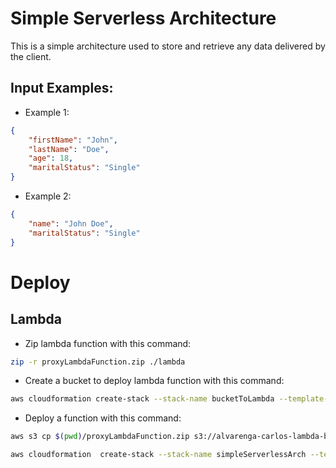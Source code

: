 # __Simple Serverless Architecture__
This is a simple architecture used to store and retrieve any data delivered by the client.

## __Input Examples__:
- Example 1:
```json
{
    "firstName": "John",
    "lastName": "Doe",
    "age": 18,
    "maritalStatus": "Single"
}
```

- Example 2:
```json
{
    "name": "John Doe",    
    "maritalStatus": "Single"
}
```

# Deploy
## Lambda
- Zip lambda function with this command:
```bash
zip -r proxyLambdaFunction.zip ./lambda
```
- Create a bucket to deploy lambda function with this command:
```bash
aws cloudformation create-stack --stack-name bucketToLambda --template-body file://$(pwd)/bucket.yaml
```
- Deploy a function with this command:
```bash
aws s3 cp $(pwd)/proxyLambdaFunction.zip s3://alvarenga-carlos-lambda-bucket/
```

```bash
aws cloudformation  create-stack --stack-name simpleServerlessArch --template-body file://$(pwd)/stack.yaml --capabilities CAPABILITY_IAM
```